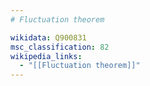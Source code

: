 ```yaml
---
# Fluctuation theorem

wikidata: Q900831
msc_classification: 82
wikipedia_links:
  - "[[Fluctuation theorem]]"
---
```

